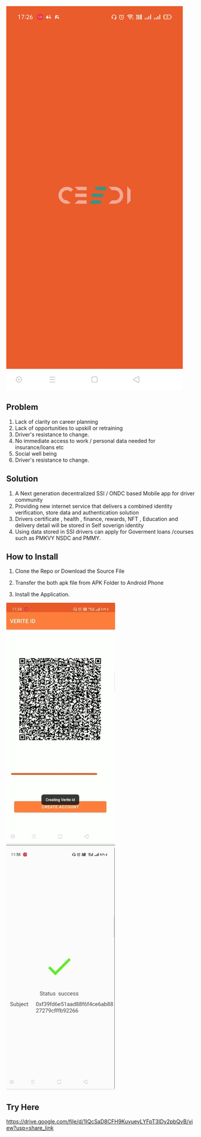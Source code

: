 <img src='./ScreenShot/Ceedi.jpg' />

## Problem 
1. Lack of clarity on career planning
2. Lack of opportunities to upskill or retraining
3. Driver's resistance to change.
4. No immediate access to work / personal data needed for insurance/loans etc
5. Social well being
6. Driver's resistance to change.


## Solution 
1. A Next generation decentralized SSI / ONDC based Mobile app for driver community 
2. Providing new internet service that delivers a combined identity verification, store data and authentication solution
3. Drivers certificate , health , finance, rewards, NFT , Education and delivery detail will be stored in Self soverign identity
4. Using data stored in SSI drivers can apply for Goverment loans /courses such as PMKVY NSDC and PMMY.




## How to Install
1.  Clone the Repo or Download the Source File

2.  Transfer the both apk file from APK Folder to Android Phone

3.  Install the Application.


<img src='./ScreenShot/VeriteId.jpg' />

<img src = './ScreenShot/verified.jpg' />

## Try Here
https://drive.google.com/file/d/1IQcSaD8CFH9KuvueyLYFpT3IDy2pbQvB/view?usp=share_link

